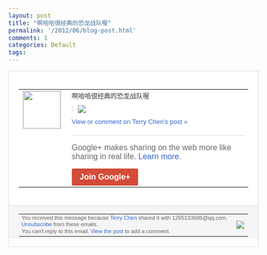 ```yaml
---
layout: post
title: "啊哈哈很经典的恐龙战队喔"
permalink: '/2012/06/blog-post.html'
comments: 1
categories: Default
tags: 
---
```

<div style="border:solid 1px #dfdfdf;color:#686868;font:13px Arial"><div style="background-color:#fff;padding:20px;"><table cellpadding="0" cellspacing="0"><tr><td style="padding-right:15px;vertical-align:top"><a href="https://plus.google.com/_/notifications/ngemlink?&amp;emid=CNDfoITV27ACFQKc3godN0AAAA&amp;path=%2F108643996575278738906&amp;dt=1340155701511"><img height="75" src="https://lh3.googleusercontent.com/-KKRGTyJ5Bl0/AAAAAAAAAAI/AAAAAAAAEEY/jllxqER5dCk/s75-c-k-a/photo.jpg" style="border:solid 1px #cccccc;" width="75"/></a></td><td style="width:578px;color:#333;font:13px Arial;vertical-align:top;"><div style="padding-bottom:10px">啊哈哈很经典的恐龙战队喔</div><div style="margin-bottom:10px;padding-left:10px; border-left:2px solid #EAEAEA"><span style="margin-right:5px"><a href="https://plus.google.com/_/notifications/ngemlink?&amp;emid=CNDfoITV27ACFQKc3godN0AAAA&amp;path=%2F108643996575278738906%2Fposts%2F6xJm7JoBNKk%3Fgpinv%3DAMIXal8zf_gjMekEEXEThkR-KwVkR-pQFRXqc4HvEPp1JHfyhnEyL8rSFh9oQSkO6qoogiY1R-y5DcpQNmY4ShkAi2q1CTAw1Xc9Wl5dYTdPRxupfFP-nYU&amp;dt=1340155701511" style="zSoyz;"><img border="0" src="https://lh5.googleusercontent.com/-0m0u5VfJHGk/T-Em7dByxgI/AAAAAAAAOX8/IhJw3XwmFhg/h120/tumblr_m5jh84BOgV1qhqscco1_500.jpg" style="max-height:200px;max-width:275px"/></a></span></div><a href="https://plus.google.com/_/notifications/ngemlink?&amp;emid=CNDfoITV27ACFQKc3godN0AAAA&amp;path=%2F108643996575278738906%2Fposts%2F6xJm7JoBNKk%3Fgpinv%3DAMIXal8zf_gjMekEEXEThkR-KwVkR-pQFRXqc4HvEPp1JHfyhnEyL8rSFh9oQSkO6qoogiY1R-y5DcpQNmY4ShkAi2q1CTAw1Xc9Wl5dYTdPRxupfFP-nYU&amp;dt=1340155701511" style="color:#3366CC;text-decoration:none;">View or comment on Terry Chen's post »</a><div style="margin-top:20px;border-top:solid 1px #dfdfdf"><div style="padding:15px 0;color:#686868;font:16px Arial;">Google+ makes sharing on the web more like sharing in real life. <a href="http://www.google.com/+/learnmore/" style="color:#3366CC;text-decoration:none;">Learn more</a>.</div><a href="https://plus.google.com/_/notifications/ngemlink?&amp;emid=CNDfoITV27ACFQKc3godN0AAAA&amp;path=%2F%3Fgpinv%3DAMIXal8zf_gjMekEEXEThkR-KwVkR-pQFRXqc4HvEPp1JHfyhnEyL8rSFh9oQSkO6qoogiY1R-y5DcpQNmY4ShkAi2q1CTAw1Xc9Wl5dYTdPRxupfFP-nYU&amp;dt=1340155701511" style="display:inline-block;padding:7px 15px;background-color:#d44b38; color:#fff;font-size:16px; font-weight:bold;border-radius:2px;-webkit-border-radius:2px; -moz-border-radius:2px;border:solid 1px #c43b28; white-space:nowrap;text-decoration:none">Join Google+</a></div></td></tr></table></div><div style="border-top:solid 1px #dfdfdf;padding:0 20px; background-color:#f5f5f5"><table cellpadding="0" cellspacing="0" style="height:50px"><tbody><tr><td style="vertical-align:middle;width:100%; color:#636363;font:11px Arial; line-height:120%">You received this message because <a href="https://plus.google.com/_/notifications/ngemlink?&amp;emid=CNDfoITV27ACFQKc3godN0AAAA&amp;path=%2F108643996575278738906%3Fgpinv%3DAMIXal8zf_gjMekEEXEThkR-KwVkR-pQFRXqc4HvEPp1JHfyhnEyL8rSFh9oQSkO6qoogiY1R-y5DcpQNmY4ShkAi2q1CTAw1Xc9Wl5dYTdPRxupfFP-nYU&amp;dt=1340155701511" style="color:#3366CC;text-decoration:none;">Terry Chen</a> shared it with 1265133686@qq.com. <a href="https://plus.google.com/_/notifications/ngemlink?&amp;emid=CNDfoITV27ACFQKc3godN0AAAA&amp;path=%2F_%2Fnonplus%2Femailsettings%3Fgpinv%3DAMIXal8zf_gjMekEEXEThkR-KwVkR-pQFRXqc4HvEPp1JHfyhnEyL8rSFh9oQSkO6qoogiY1R-y5DcpQNmY4ShkAi2q1CTAw1Xc9Wl5dYTdPRxupfFP-nYU%26est%3DADH5u8VP0jsIFBwImPLbptjKvgulKrW4-nyIOWRkx9NWQTWwDcq3SQyqMzH2BoDgWQYtYZmJHbo-EANkpoT_78KvBHrFFzFPpk9_uIBA5kai-yglHD5yCGS5_u6Ol2_ywQZxYhaG0nGV&amp;dt=1340155701511" style="color:#3366CC;text-decoration:none;">Unsubscribe</a> from these emails.<br/>You can't reply to this email. <a href="https://plus.google.com/_/notifications/ngemlink?&amp;emid=CNDfoITV27ACFQKc3godN0AAAA&amp;path=%2F108643996575278738906%2Fposts%2F6xJm7JoBNKk%3Fgpinv%3DAMIXal8zf_gjMekEEXEThkR-KwVkR-pQFRXqc4HvEPp1JHfyhnEyL8rSFh9oQSkO6qoogiY1R-y5DcpQNmY4ShkAi2q1CTAw1Xc9Wl5dYTdPRxupfFP-nYU&amp;dt=1340155701511" style="color:#3366CC;text-decoration:none;">View the post</a> to add a comment.<br/></td><td><img src="https://ssl.gstatic.com/s2/oz/images/notifications/logo/google-plus-6617a72bb36cc548861652780c9e6ff1.png"/></td></tr></tbody></table></div></div>